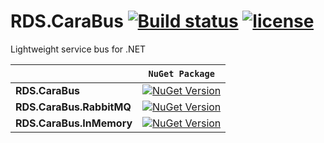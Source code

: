 # RDS.CaraBus [![Build status](https://ci.appveyor.com/api/projects/status/2jo09yd7rudkeny2/branch/master?svg=true)](https://ci.appveyor.com/project/Toxu4/rds-carabus/branch/master) [![license](https://img.shields.io/github/license/toxu4/RDS.Carabus.svg)]()
Lightweight service bus for .NET

&nbsp; | `NuGet Package`
--- | ---
**RDS.CaraBus** | [![NuGet Version](https://buildstats.info/nuget/RDS.CaraBus)](https://www.nuget.org/packages/RDS.CaraBus/) 
**RDS.CaraBus.RabbitMQ** | [![NuGet Version](https://buildstats.info/nuget/RDS.CaraBus.RabbitMQ)](https://www.nuget.org/packages/RDS.CaraBus.RabbitMQ/)
**RDS.CaraBus.InMemory** | [![NuGet Version](https://buildstats.info/nuget/RDS.CaraBus.InMemory)](https://www.nuget.org/packages/RDS.CaraBus.InMemory/)

